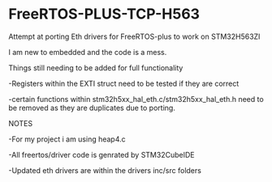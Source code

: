# FreeRTOS-PLUS-TCP-H563
Attempt at porting Eth drivers for FreeRTOS-plus to work on STM32H563ZI

I am new to embedded and the code is a mess.

Things still needing to be added for full functionality
  
  -Registers within the EXTI struct need to be tested if they are correct

  -certain functions within stm32h5xx_hal_eth.c/stm32h5xx_hal_eth.h need to be removed as they are duplicates due to porting.


NOTES

-For my project i am using heap4.c

-All freertos/driver code is genrated by STM32CubeIDE

-Updated eth drivers are within the drivers inc/src folders 
